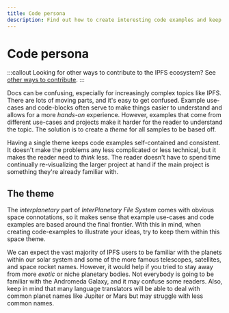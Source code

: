 ```yaml
---
title: Code persona
description: Find out how to create interesting code examples and keep the IPFS documentation consistent.
---
```


# Code persona

:::callout
Looking for other ways to contribute to the IPFS ecosystem? See [other ways to contribute](../contribute/ways-to-contribute.md).
:::

Docs can be confusing, especially for increasingly complex topics like IPFS. There are lots of moving parts, and it's easy to get confused. Example use-cases and code-blocks often serve to make things easier to understand and allows for a more _hands-on_ experience. However, examples that come from different use-cases and projects make it harder for the reader to understand the topic. The solution is to create a _theme_ for all samples to be based off.

Having a single theme keeps code examples self-contained and consistent. It doesn't make the problems any less complicated or less technical, but it makes the reader need to _think_ less. The reader doesn't have to spend time continually re-visualizing the larger project at hand if the main project is something they're already familiar with.

## The theme

The _interplanetary_ part of _InterPlanetary File System_ comes with obvious space connotations, so it makes sense that example use-cases and code examples are based around the final frontier. With this in mind, when creating code-examples to illustrate your ideas, try to keep them within this space theme.

We can expect the vast majority of IPFS users to be familiar with the planets within our solar system and some of the more famous telescopes, satellites, and space rocket names. However, it would help if you tried to stay away from more _exotic_ or niche planetary bodies. Not everybody is going to be familiar with the Andromeda Galaxy, and it may confuse some readers. Also, keep in mind that many language translators will be able to deal with common planet names like Jupiter or Mars but may struggle with less common names.
